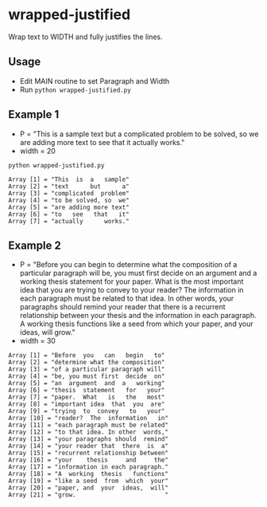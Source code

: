 # wrapped-justified
Wrap text to WIDTH and fully justifies the lines. 

## Usage
- Edit MAIN routine to set Paragraph and Width
- Run ```python wrapped-justified.py```

## Example 1
- P = "This is a sample text but a complicated problem to be solved, so we are adding more text to see that it actually works."
- width = 20

```
python wrapped-justified.py
 
Array [1] = "This  is  a   sample"
Array [2] = "text      but      a"
Array [3] = "complicated  problem"
Array [4] = "to be solved, so  we"
Array [5] = "are adding more text"
Array [6] = "to   see   that   it"
Array [7] = "actually      works."
```

## Example 2
- P = "Before you can begin to determine what the composition of a particular paragraph will be, you must first decide on an argument and a working thesis statement for your paper. What is the most important idea that you are trying to convey to your reader? The information in each paragraph must be related to that idea. In other words, your paragraphs should remind your reader that there is a recurrent relationship between your thesis and the information in each paragraph. A working thesis functions like a seed from which your paper, and your ideas, will grow."
- width = 30

```
Array [1] = "Before  you   can   begin   to"
Array [2] = "determine what the composition"
Array [3] = "of a particular paragraph will"
Array [4] = "be, you must first  decide  on"
Array [5] = "an  argument  and  a   working"
Array [6] = "thesis  statement   for   your"
Array [7] = "paper.  What   is   the   most"
Array [8] = "important idea  that  you  are"
Array [9] = "trying  to  convey   to   your"
Array [10] = "reader?  The  information   in"
Array [11] = "each paragraph must be related"
Array [12] = "to that idea. In other  words,"
Array [13] = "your paragraphs should  remind"
Array [14] = "your reader that  there  is  a"
Array [15] = "recurrent relationship between"
Array [16] = "your    thesis     and     the"
Array [17] = "information in each paragraph."
Array [18] = "A  working  thesis   functions"
Array [19] = "like a seed  from  which  your"
Array [20] = "paper, and  your  ideas,  will"
Array [21] = "grow.                         "
```
